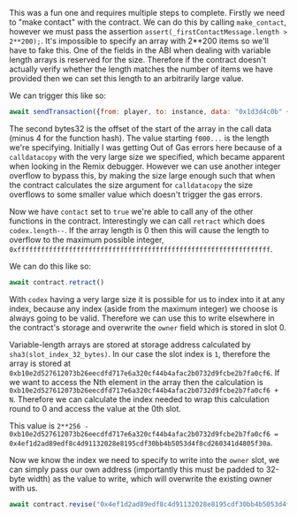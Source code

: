 
This was a fun one and requires multiple steps to complete. Firstly we need to "make contact" with the contract. We can do this by calling `make_contact`, however we must pass the assertion `assert(_firstContactMessage.length > 2**200);`. It's impossible to specify an array with 2**200 items so we'll have to fake this. One of the fields in the ABI when dealing with variable length arrays is reserved for the size. Therefore if the contract doesn't actually verify whether the length matches the number of items we have provided then we can set this length to an arbitrarily large value.

We can trigger this like so:
```javascript
await sendTransaction({from: player, to: instance, data: "0x1d3d4c0b" + "0000000000000000000000000000000000000000000000000000000000000020" + "f000000000000000000000000000000000000000000000000000000000000003", gas: 3000000})
```

The second bytes32 is the offset of the start of the array in the call data (minus 4 for the function hash). The value starting `f000...` is the length we're specifying. Initially I was getting Out of Gas errors here because of a `calldatacopy` with the very large size we specified, which became apparent when looking in the Remix debugger. However we can use another integer overflow to bypass this, by making the size large enough such that when the contract calculates the size argument for `calldatacopy` the size overflows to some smaller value which doesn't trigger the gas errors.

Now we have `contact` set to `true` we're able to call any of the other functions in the contract. Interestingly we can call `retract` which does `codex.length--`. If the array length is 0 then this will cause the length to overflow to the maximum possible integer, `0xffffffffffffffffffffffffffffffffffffffffffffffffffffffffffffffff`. 

We can do this like so:
```javascript
await contract.retract()
```

With `codex` having a very large size it is possible for us to index into it at any index, because any index (aside from the maximum integer) we choose is always going to be valid. Therefore we can use this to write elsewhere in the contract's storage and overwrite the `owner` field which is stored in slot 0.

Variable-length arrays are stored at storage address calculated by `sha3(slot_index_32_bytes)`. In our case the slot index is `1`, therefore the array is stored at `0xb10e2d527612073b26eecdfd717e6a320cf44b4afac2b0732d9fcbe2b7fa0cf6`. If we want to access the Nth element in the array then the calculation is `0xb10e2d527612073b26eecdfd717e6a320cf44b4afac2b0732d9fcbe2b7fa0cf6 + N`. Therefore we can calculate the index needed to wrap this calculation round to 0 and access the value at the 0th slot.

This value is `2**256 - 0xb10e2d527612073b26eecdfd717e6a320cf44b4afac2b0732d9fcbe2b7fa0cf6 = 0x4ef1d2ad89edf8c4d91132028e8195cdf30bb4b5053d4f8cd260341d4805f30a`.

Now we know the index we need to specify to write into the `owner` slot, we can simply pass our own address (importantly this must be padded to 32-byte width) as the value to write, which will overwrite the existing owner with us.

```javascript
await contract.revise("0x4ef1d2ad89edf8c4d91132028e8195cdf30bb4b5053d4f8cd260341d4805f30a", "0x0000000000000000000000008e0ff062059376013fa56470805bec01b5ad06cc", {gas: 300000})
```
